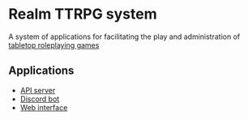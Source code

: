 # Realm TTRPG system

A system of applications for facilitating the play and administration of
[tabletop roleplaying games][]

## Applications

- [API server][]
- [Discord bot][]
- [Web interface][]

[api server]: https://github.com/realm-ttrpg/api-server
[discord bot]: https://github.com/realm-ttrpg/discord-bot
[tabletop roleplaying games]: https://en.wikipedia.org/wiki/Tabletop_role-playing_game
[web interface]: https://github.com/realm-ttrpg/web-interface
